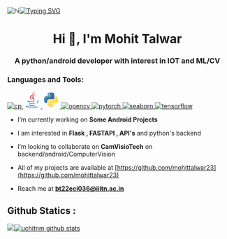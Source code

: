 <a href="https://git.io/typing-svg"><img src="https://readme-typing-svg.herokuapp.com?font=courier+new+&weight=450&size=30&duration=1000&pause=100&repeat=false&width=450&height=90&lines=Hello%2C++I%E2%80%99m+%40uchitnm" alt="Typing SVG" /></a> <img src="https://user-images.githubusercontent.com/1303154/88677602-1635ba80-d120-11ea-84d8-d263ba5fc3c0.gif" width="28px" alt="hi" align="left" >

<h1 align="center">Hi 👋, I'm Mohit Talwar</h1>
<h3 align="center">A python/android developer with interest in IOT and ML/CV</h3>

<h3 align="left">Languages and Tools:</h3>
<p align="left"> <a href="https://www.cprogramming.com/" target="_blank" rel="noreferrer"> <img src="https://github.com/isocpp/logos/blob/master/cpp_logo.svg" alt="cp" width="40" height="40"/> </a> <a href="https://www.java.com" target="_blank" rel="noreferrer"> <img src="https://raw.githubusercontent.com/devicons/devicon/master/icons/java/java-original.svg" alt="java" width="40" height="40"/> </a>   <a href="https://www.python.org" target="_blank" rel="noreferrer"> <img src="https://raw.githubusercontent.com/devicons/devicon/master/icons/python/python-original.svg" alt="python" width="40" height="40"/> </a> <a href="https://opencv.org/" target="_blank" rel="noreferrer"> <img src="https://www.vectorlogo.zone/logos/opencv/opencv-icon.svg" alt="opencv" width="40" height="40"/> </a> <a href="https://www.arduino.cc/" target="_blank" rel="noreferrer"> <img src="https://www.vectorlogo.zone/logos/arduino/arduino-ar21.svg" alt="pytorch" width="70" height="40"/> </a> <a href="https://developers.google.com/" target="_blank" rel="noreferrer"> <img src="https://www.vectorlogo.zone/logos/kotlinlang/kotlinlang-ar21.svg" alt="seaborn" width="80" height="40"/> </a> <a href="https://www.tensorflow.org" target="_blank" rel="noreferrer"> <img src="https://www.vectorlogo.zone/logos/tensorflow/tensorflow-icon.svg" alt="tensorflow" width="40" height="40"/> </a> </p>

- I’m currently working on **Some Android Projects**

- I am interested in **Flask , FASTAPI , API's** and python's backend

- I’m looking to collaborate on **CamVisioTech** on backend/android/ComputerVision

- All of my projects are available at [https://github.com/mohittalwar23](https://github.com/mohittalwar23)

- Reach me at **bt22eci036@iiitn.ac.in**


## Github Statics :

<a href="https://github.com/uchitnm">
  <img align="left" src="https://github-readme-stats.vercel.app/api/top-langs/?username=uchitnm&theme=tokyonight" />
  </a>

<a href="https://github.com/uchitnm">
 <img align="center" src="https://github-readme-stats.vercel.app/api?username=uchitnm&show_icons=true&theme=tokyonight&line_height=27" alt="uchitnm github stats"/>
</a>


